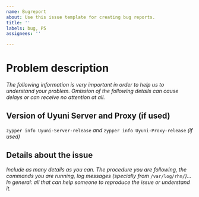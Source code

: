 ```yaml
---
name: Bugreport
about: Use this issue template for creating bug reports.
title: ''
labels: bug, P5
assignees: ''

---
```


# Problem description

_The following information is very important in order to help us to understand your problem. Omission of the following details can cause delays or can receive no attention at all._

## Version of Uyuni Server and Proxy (if used)

`zypper info Uyuni-Server-release` _and_ `zypper info Uyuni-Proxy-release` _(if used)_

## Details about the issue

_Include as many details as you can. The procedure you are following, the commands you are running, log messages (specially from_ `/var/log/rhn/`_)..._
_In general: all that can help someone to reproduce the issue or understand it._
